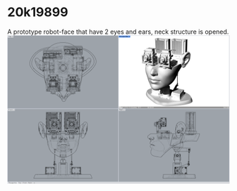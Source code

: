 # 20k19899

A prototype robot-face that have 2 eyes and ears, neck structure is opened.
![Overview](figures/overview.png)
